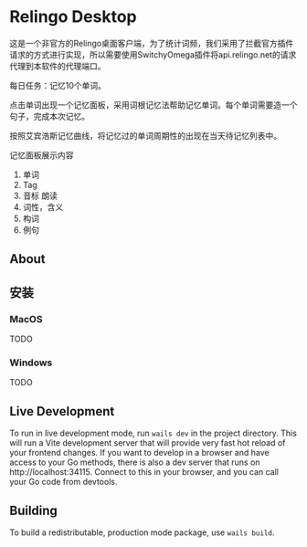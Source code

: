 # Relingo Desktop

这是一个非官方的Relingo桌面客户端，为了统计词频，我们采用了拦截官方插件请求的方式进行实现，所以需要使用SwitchyOmega插件将api.relingo.net的请求代理到本软件的代理端口。

每日任务：记忆10个单词。

点击单词出现一个记忆面板，采用词根记忆法帮助记忆单词。每个单词需要造一个句子，完成本次记忆。


按照艾宾浩斯记忆曲线，将记忆过的单词周期性的出现在当天待记忆列表中。

记忆面板展示内容

1. 单词
2. Tag
3. 音标 朗读
4. 词性，含义
5. 构词
6. 例句


## About

## 安装

### MacOS

TODO

### Windows

TODO

## Live Development

To run in live development mode, run `wails dev` in the project directory. This will run a Vite development
server that will provide very fast hot reload of your frontend changes. If you want to develop in a browser
and have access to your Go methods, there is also a dev server that runs on http://localhost:34115. Connect
to this in your browser, and you can call your Go code from devtools.

## Building

To build a redistributable, production mode package, use `wails build`.
